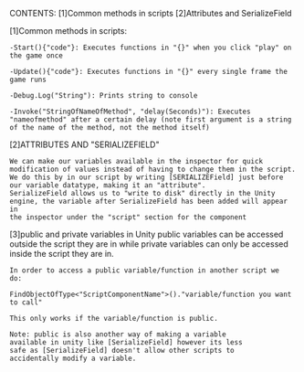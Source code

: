 CONTENTS:
    [1]Common methods in scripts
    [2]Attributes and SerializeField


[1]Common methods in scripts:
    
    -Start(){"code"}: Executes functions in "{}" when you click "play" on the game once
    
    -Update(){"code"}: Executes functions in "{}" every single frame the game runs
    
    -Debug.Log("String"): Prints string to console
    
    -Invoke("StringOfNameOfMethod", "delay(Seconds)"): Executes "nameofmethod" after a certain delay (note first argument is a string of the name of the method, not the method itself)


[2]ATTRIBUTES AND "SERIALIZEFIELD"

    We can make our variables available in the inspector for quick modification of values instead of having to change them in the script.
    We do this by in our script by writing [SERIALIZEField] just before our variable datatype, making it an "attribute". 
    SerializeField allows us to "write to disk" directly in the Unity engine, the variable after SerializeField has been added will appear in 
    the inspector under the "script" section for the component

[3]public and private variables in Unity
    public variables can be accessed outside the script they are
    in while private variables can only be accessed inside the
    script they are in.

    In order to access a public variable/function in another script we
    do:

    FindObjectOfType<"ScriptComponentName">()."variable/function you want to call"

    This only works if the variable/function is public.
    
    Note: public is also another way of making a variable 
    available in unity like [SerializeField] however its less
    safe as [SerializeField] doesn't allow other scripts to 
    accidentally modify a variable.


    